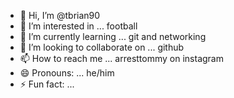 - 👋 Hi, I’m @tbrian90
- 👀 I’m interested in ... football
- 🌱 I’m currently learning ... git and networking
- 💞️ I’m looking to collaborate on ... github
- 📫 How to reach me ... arresttommy on instagram
- 😄 Pronouns: ... he/him
- ⚡ Fun fact: ... 

<!---
tbrian90/tbrian90 is a ✨ special ✨ repository because its `README.md` (this file) appears on your GitHub profile.
You can click the Preview link to take a look at your changes.
--->
